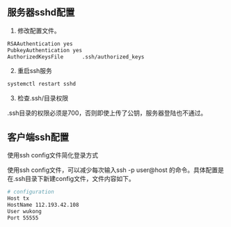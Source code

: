 ## 服务器sshd配置

1. 修改配置文件。

```sh
RSAAuthentication yes
PubkeyAuthentication yes
AuthorizedKeysFile      .ssh/authorized_keys
```

2.  重启ssh服务

```sh
systemctl restart sshd
```

3.  检查.ssh/目录权限

.ssh目录的权限必须是700，否则即使上传了公钥，服务器登陆也不通过。


## 客户端ssh配置

使用ssh config文件简化登录方式

使用ssh config文件，可以减少每次输入ssh -p user@host 的命令。具体配置是在.ssh目录下新建config文件，文件内容如下。

``` sh
# configuration
Host tx
HostName 112.193.42.108
User wukong
Port 55555
```



